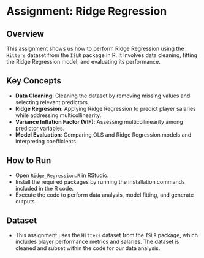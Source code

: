 # Assignment: Ridge Regression

## Overview
This assignment shows us how to perform Ridge Regression using the `Hitters` dataset from the `ISLR` package in R. It involves data cleaning, fitting the Ridge Regression model, and evaluating its performance.

## Key Concepts
- **Data Cleaning**: Cleaning the dataset by removing missing values and selecting relevant predictors.
- **Ridge Regression**: Applying Ridge Regression to predict player salaries while addressing multicollinearity.
- **Variance Inflation Factor (VIF)**: Assessing multicollinearity among predictor variables.
- **Model Evaluation**: Comparing OLS and Ridge Regression models and interpreting coefficients.

## How to Run
- Open `Ridge_Regression.R` in RStudio.
- Install the required packages by running the installation commands included in the R code.
- Execute the code to perform data analysis, model fitting, and generate outputs.

## Dataset
- This assignment uses the `Hitters` dataset from the `ISLR` package, which includes player performance metrics and salaries. The dataset is cleaned and subset within the code for our data analysis.
